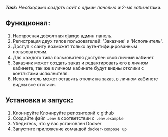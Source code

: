 ***Task:** Необходимо создать сайт с админ панелью и 2-мя кабинетами.*

## Функционал:

1. Настроеная дефолтная django админ панель.
2. Регистрация двух типов пользователей: 'Заказчик' и 'Исполнитель'.
3. Доступ к сайту возможет только аутентифицированным пользователям.
4. Для каждого типа пользователя доступен свой личный кабинет.
5. Заказчик может создать заказ и редактировать его в личном кабинете, так же в личном кабинете будут видны отклики с контактами исполнителя.
6. Исполнитель может оставить отклик на заказ, в личном кабинете видны все отклики.


## Установка и запуск:

1. Клонируйте Клонируйте репозиторий с github
2. Создайте файл `.env` в соответствии с `.env.example`
3. Убедитесь, что у вас установлен Docker
4. Запустите приложение командой `docker-compose up`
